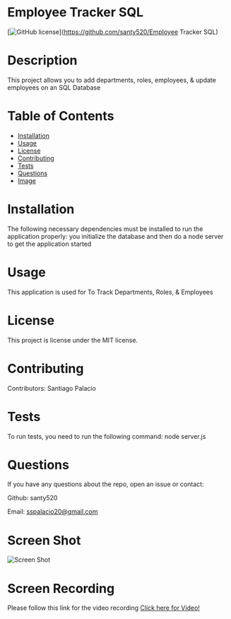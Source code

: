 
  # Employee Tracker SQL
  [![GitHub license](https://img.shields.io/badge/license-MIT-blue.svg)](https://github.com/santy520/Employee Tracker SQL)
  
  # Description
  
  This project allows you to add departments, roles, employees, & update employees on an SQL Database
  
  # Table of Contents 
  
  * [Installation](#installation)
  * [Usage](#usage)
  * [License](#license)
  * [Contributing](#contributing)
  * [Tests](#tests)
  * [Questions](#questions)
  * [Image](#screen-shot)
 
  
  # Installation
  
  The following necessary dependencies must be installed to run the application properly: you initialize the database and then do a node server to get the application started
  
  # Usage
  
  This application is used for To Track Departments, Roles, & Employees
  
  # License
  
  This project is license under the MIT license.
  
  # Contributing
  
  Contributors: Santiago Palacio
  
  # Tests
  
  To run tests, you need to run the following command: node server.js
  
  # Questions
  
  If you have any questions about the repo, open an issue or contact:
  
  Github: santy520 
  
  Email: sspalacio20@gmail.com 

  # Screen Shot

  ![Screen Shot](./assets/Screenshot%202024-06-08%20at%2012.36.03 AM.png)

  # Screen Recording

  Please follow this link for the video recording [Click here for Video!](https://drive.google.com/file/d/1piB8jqWmBAtJh4S4ZwqwnGdDRK73mABY/view?usp=drive_link)